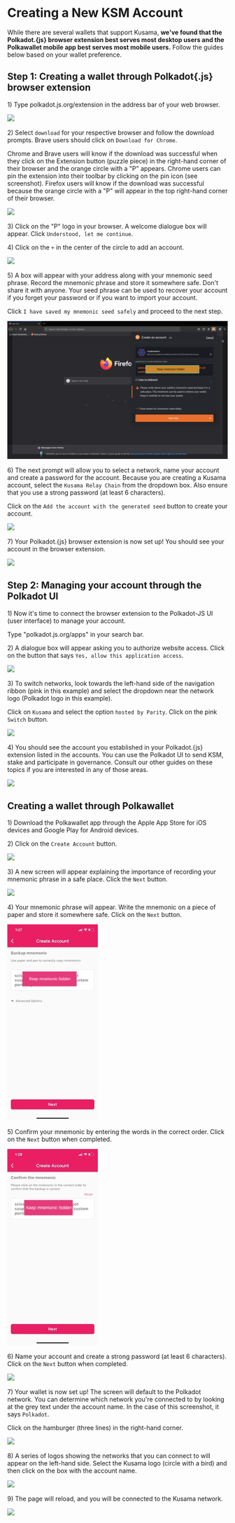 # Creating a New KSM Account

While there are several wallets that support Kusama, **we've found that the Polkadot.{js} browser extension best serves most desktop users and the Polkawallet mobile app best serves most mobile users.** Follow the guides below based on your wallet preference.

## Step 1: Creating a wallet through Polkadot{.js} browser extension

1\) Type polkadot.js.org/extension in the address bar of your web browser.

![](https://i.imgur.com/YO0m3tP.png)

2\) Select `download` for your respective browser and follow the download prompts. Brave users should click on `Download for Chrome`.

Chrome and Brave users will know if the download was successful when they click on the Extension button (puzzle piece) in the right-hand corner of their browser and the orange circle with a "P" appears. Chrome users can pin the extension into their toolbar by clicking on the pin icon (see screenshot). Firefox users will know if the download was successful because the orange circle with a "P" will appear in the top right-hand corner of their browser.

![](https://i.imgur.com/pkZuAht.png)

3\) Click on the "P" logo in your browser. A welcome dialogue box will appear. Click `Understood, let me continue`.

4\) Click on the `+` in the center of the circle to add an account.

![](https://i.imgur.com/sh0WAqQ.jpg)

5\) A box will appear with your address along with your mnemonic seed phrase. Record the mnemonic phrase and store it somewhere safe. Don't share it with anyone. Your seed phrase can be used to recover your account if you forget your password or if you want to import your account.

Click `I have saved my mnemonic seed safely` and proceed to the next step.

![](../../../../.gitbook/assets/q5facgu.png)

6\) The next prompt will allow you to select a network, name your account and create a password for the account. Because you are creating a Kusama account, select the `Kusama Relay Chain` from the dropdown box. Also ensure that you use a strong password (at least 6 characters).

Click on the `Add the account with the generated seed` button to create your account.

![](https://i.imgur.com/480oGUb.png)

7\) Your Polkadot.{js} browser extension is now set up! You should see your account in the browser extension.

![](https://i.imgur.com/X7COwhL.png)

## Step 2: Managing your account through the Polkadot UI

1\) Now it's time to connect the browser extension to the Polkadot-JS UI (user interface) to manage your account.

Type "polkadot.js.org/apps" in your search bar.

2\) A dialogue box will appear asking you to authorize website access. Click on the button that says `Yes, allow this application access`.

![](https://i.imgur.com/9yHKL2f.png)

3\) To switch networks, look towards the left-hand side of the navigation ribbon (pink in this example) and select the dropdown near the network logo (Polkadot logo in this example).

Click on `Kusama` and select the option `hosted by Parity`. Click on the pink `Switch` button.

![](https://i.imgur.com/aF6aqn4.png)

4\) You should see the account you established in your Polkadot.{js} extension listed in the accounts. You can use the Polkadot UI to send KSM, stake and participate in governance. Consult our other guides on these topics if you are interested in any of those areas.

![](https://i.imgur.com/p5m0D1J.png)

## Creating a wallet through Polkawallet

1\) Download the Polkawallet app through the Apple App Store for iOS devices and Google Play for Android devices.

2\) Click on the `Create Account` button.

![](https://i.imgur.com/ul163Lo.jpg)

3\) A new screen will appear explaining the importance of recording your mnemonic phrase in a safe place. Click the `Next` button.

![](https://i.imgur.com/hyl3FDb.jpg)

4\) Your mnemonic phrase will appear. Write the mnemonic on a piece of paper and store it somewhere safe. Click on the `Next` button.

![](../../../../.gitbook/assets/mkzxnjg.jpeg)

5\) Confirm your mnemonic by entering the words in the correct order. Click on the `Next` button when completed.

![](../../../../.gitbook/assets/eaut7r7.jpeg)

6\) Name your account and create a strong password (at least 6 characters). Click on the `Next` button when completed.

![](https://i.imgur.com/3ouTHum.jpg)

7\) Your wallet is now set up! The screen will default to the Polkadot network. You can determine which network you're connected to by looking at the grey text under the account name. In the case of this screenshot, it says `Polkadot`.

Click on the hamburger (three lines) in the right-hand corner.

![](https://i.imgur.com/YYYj1IN.jpg)

8\) A series of logos showing the networks that you can connect to will appear on the left-hand side. Select the Kusama logo (circle with a bird) and then click on the box with the account name.

![](https://i.imgur.com/XVfCuyy.jpg)

9\) The page will reload, and you will be connected to the Kusama network.

![](https://i.imgur.com/wy8GGsm.jpg)
